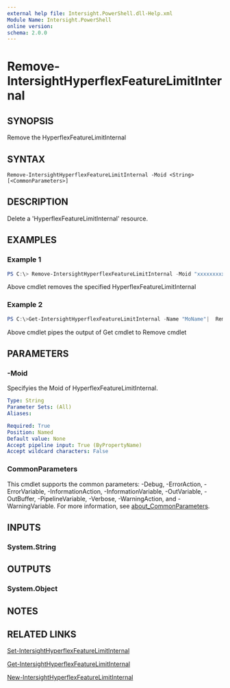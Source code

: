 ```yaml
---
external help file: Intersight.PowerShell.dll-Help.xml
Module Name: Intersight.PowerShell
online version:
schema: 2.0.0
---
```


# Remove-IntersightHyperflexFeatureLimitInternal

## SYNOPSIS
Remove the HyperflexFeatureLimitInternal

## SYNTAX

```
Remove-IntersightHyperflexFeatureLimitInternal -Moid <String> [<CommonParameters>]
```

## DESCRIPTION
Delete a &apos;HyperflexFeatureLimitInternal&apos; resource.

## EXAMPLES

### Example 1
```powershell
PS C:\> Remove-IntersightHyperflexFeatureLimitInternal -Moid "xxxxxxxxxxxxxxxxxxxxxxxxxxx"
```
Above cmdlet removes the specified HyperflexFeatureLimitInternal 

### Example 2
```powershell
PS C:\>Get-IntersightHyperflexFeatureLimitInternal -Name "MoName"|  Remove-IntersightHyperflexFeatureLimitInternal
```
Above cmdlet pipes the output of Get cmdlet to Remove cmdlet

## PARAMETERS

### -Moid
Specifyies the Moid of HyperflexFeatureLimitInternal.

```yaml
Type: String
Parameter Sets: (All)
Aliases:

Required: True
Position: Named
Default value: None
Accept pipeline input: True (ByPropertyName)
Accept wildcard characters: False
```

### CommonParameters
This cmdlet supports the common parameters: -Debug, -ErrorAction, -ErrorVariable, -InformationAction, -InformationVariable, -OutVariable, -OutBuffer, -PipelineVariable, -Verbose, -WarningAction, and -WarningVariable. For more information, see [about_CommonParameters](http://go.microsoft.com/fwlink/?LinkID=113216).

## INPUTS

### System.String

## OUTPUTS

### System.Object
## NOTES

## RELATED LINKS

[Set-IntersightHyperflexFeatureLimitInternal](./Set-IntersightHyperflexFeatureLimitInternal.md)

[Get-IntersightHyperflexFeatureLimitInternal](./Get-IntersightHyperflexFeatureLimitInternal.md)

[New-IntersightHyperflexFeatureLimitInternal](./New-IntersightHyperflexFeatureLimitInternal.md)

